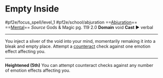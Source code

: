 # Empty Inside
#pf2e/focus_spell/level_1 #pf2e/school/abjuration 
==[Abjuration](Abjuration.md)== ==[Mental](Mental.md)==
*Source* Gods & Magic pg. 119 2.0
**Domain** void
**Cast** ► verbal

---
You inject a sliver of the void into your mind, momentarily remaking it into a bleak and empty place. Attempt a [counteract](Counteracting.md) check against one emotion effect affecting you.

<hr>

**Heightened (5th)** You can attempt counteract checks against any number of emotion effects affecting you.